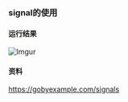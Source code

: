 ### signal的使用

#### 运行结果
![Imgur](http://i.imgur.com/jTZitV1.png)

#### 资料
https://gobyexample.com/signals